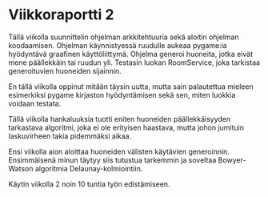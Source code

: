 # Viikkoraportti 2

Tällä viikolla suunnittelin ohjelman arkkitehtuuria sekä aloitin ohjelman koodaamisen. 
Ohjelman käynnistyessä ruudulle aukeaa pygame:ia hyödyntävä graafinen käyttöliittymä. 
Ohjelma generoi huoneita, jotka eivät mene päällekkäin tai ruudun yli.
Testasin luokan RoomService, joka tarkistaa generoituvien huoneiden sijainnin.

En tällä viikolla oppinut mitään täysin uutta, mutta sain palautettua mieleen esimerkiksi 
pygame kirjaston hyödyntämisen sekä sen, miten luokkia voidaan testata.

Tällä viikolla hankaluuksia tuotti eniten huoneiden päällekkäisyyden tarkastava algoritmi, 
joka ei ole erityisen haastava, mutta johon jumituin laskuvirheen takia pidemmäksi aikaa.

Ensi viikolla aion aloittaa huoneiden välisten käytävien generoinnin. Ensimmäisenä minun täytyy 
siis tutustua tarkemmin ja soveltaa Bowyer-Watson algoritmia Delaunay-kolmiointiin.

Käytin viikolla 2 noin 10 tuntia työn edistämiseen.

